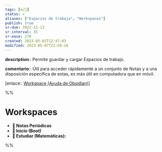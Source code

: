 ```yaml
---
tags: [⚙️/🔌]
status: ✔️
aliases: ["Espacios de trabajo", "Workspaces"]
publish: true
sr-due: 2022-12-13
sr-interval: 35
sr-ease: 270
created: 2023-05-01T12:47:03
modified: 2023-05-07T22:50:16
---
```


**description**:: Permite guardar y cargar Espacios de trabajo.

**comentario**:: Útil para acceder rápidamente a un conjunto de Notas y a una disposición específica de estas, es más útil en computadora que en móvil.

[enlace:: [Workspace (Ayuda de Obsidian)](https://help.obsidian.md/Plugins/Workspaces)]

%%
# Workspaces

- **🧭 Notas Periódicas**
- **🥾 Inicio (Boot)**
- **🏫 Estudiar (Matemáticas):**

%%